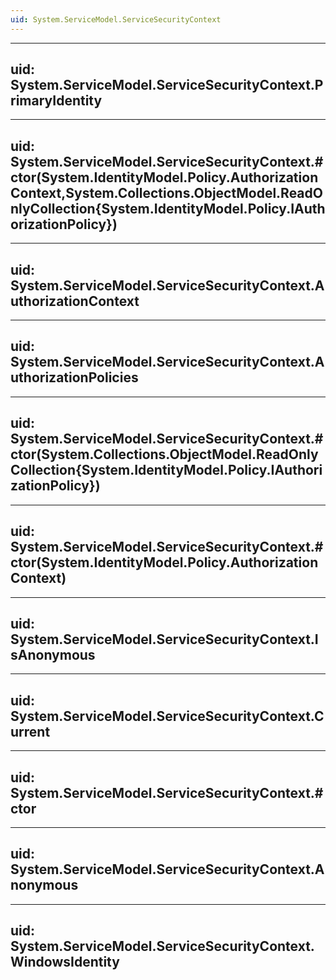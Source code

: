 ```yaml
---
uid: System.ServiceModel.ServiceSecurityContext
---
```


---
uid: System.ServiceModel.ServiceSecurityContext.PrimaryIdentity
---

---
uid: System.ServiceModel.ServiceSecurityContext.#ctor(System.IdentityModel.Policy.AuthorizationContext,System.Collections.ObjectModel.ReadOnlyCollection{System.IdentityModel.Policy.IAuthorizationPolicy})
---

---
uid: System.ServiceModel.ServiceSecurityContext.AuthorizationContext
---

---
uid: System.ServiceModel.ServiceSecurityContext.AuthorizationPolicies
---

---
uid: System.ServiceModel.ServiceSecurityContext.#ctor(System.Collections.ObjectModel.ReadOnlyCollection{System.IdentityModel.Policy.IAuthorizationPolicy})
---

---
uid: System.ServiceModel.ServiceSecurityContext.#ctor(System.IdentityModel.Policy.AuthorizationContext)
---

---
uid: System.ServiceModel.ServiceSecurityContext.IsAnonymous
---

---
uid: System.ServiceModel.ServiceSecurityContext.Current
---

---
uid: System.ServiceModel.ServiceSecurityContext.#ctor
---

---
uid: System.ServiceModel.ServiceSecurityContext.Anonymous
---

---
uid: System.ServiceModel.ServiceSecurityContext.WindowsIdentity
---
